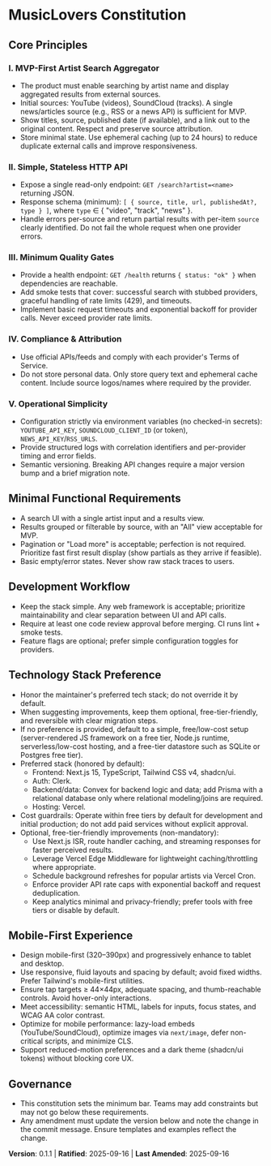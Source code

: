 # MusicLovers Constitution

## Core Principles

### I. MVP-First Artist Search Aggregator
- The product must enable searching by artist name and display aggregated results from external sources.
- Initial sources: YouTube (videos), SoundCloud (tracks). A single news/articles source (e.g., RSS or a news API) is sufficient for MVP.
- Show titles, source, published date (if available), and a link out to the original content. Respect and preserve source attribution.
- Store minimal state. Use ephemeral caching (up to 24 hours) to reduce duplicate external calls and improve responsiveness.

### II. Simple, Stateless HTTP API
- Expose a single read-only endpoint: `GET /search?artist=<name>` returning JSON.
- Response schema (minimum): `[ { source, title, url, publishedAt?, type } ]`, where `type` ∈ { "video", "track", "news" }.
- Handle errors per-source and return partial results with per-item `source` clearly identified. Do not fail the whole request when one provider errors.

### III. Minimum Quality Gates
- Provide a health endpoint: `GET /health` returns `{ status: "ok" }` when dependencies are reachable.
- Add smoke tests that cover: successful search with stubbed providers, graceful handling of rate limits (429), and timeouts.
- Implement basic request timeouts and exponential backoff for provider calls. Never exceed provider rate limits.

### IV. Compliance & Attribution
- Use official APIs/feeds and comply with each provider's Terms of Service.
- Do not store personal data. Only store query text and ephemeral cache content. Include source logos/names where required by the provider.

### V. Operational Simplicity
- Configuration strictly via environment variables (no checked-in secrets): `YOUTUBE_API_KEY`, `SOUNDCLOUD_CLIENT_ID` (or token), `NEWS_API_KEY`/`RSS_URLS`.
- Provide structured logs with correlation identifiers and per-provider timing and error fields.
- Semantic versioning. Breaking API changes require a major version bump and a brief migration note.

## Minimal Functional Requirements

- A search UI with a single artist input and a results view.
- Results grouped or filterable by source, with an "All" view acceptable for MVP.
- Pagination or "Load more" is acceptable; perfection is not required. Prioritize fast first result display (show partials as they arrive if feasible).
- Basic empty/error states. Never show raw stack traces to users.

## Development Workflow

- Keep the stack simple. Any web framework is acceptable; prioritize maintainability and clear separation between UI and API calls.
- Require at least one code review approval before merging. CI runs lint + smoke tests.
- Feature flags are optional; prefer simple configuration toggles for providers.

## Technology Stack Preference

- Honor the maintainer's preferred tech stack; do not override it by default.
- When suggesting improvements, keep them optional, free-tier-friendly, and reversible with clear migration steps.
- If no preference is provided, default to a simple, free/low-cost setup (server-rendered JS framework on a free tier, Node.js runtime, serverless/low-cost hosting, and a free-tier datastore such as SQLite or Postgres free tier).
- Preferred stack (honored by default):
  - Frontend: Next.js 15, TypeScript, Tailwind CSS v4, shadcn/ui.
  - Auth: Clerk.
  - Backend/data: Convex for backend logic and data; add Prisma with a relational database only where relational modeling/joins are required.
  - Hosting: Vercel.
- Cost guardrails: Operate within free tiers by default for development and initial production; do not add paid services without explicit approval.
- Optional, free-tier-friendly improvements (non-mandatory):
  - Use Next.js ISR, route handler caching, and streaming responses for faster perceived results.
  - Leverage Vercel Edge Middleware for lightweight caching/throttling where appropriate.
  - Schedule background refreshes for popular artists via Vercel Cron.
  - Enforce provider API rate caps with exponential backoff and request deduplication.
  - Keep analytics minimal and privacy-friendly; prefer tools with free tiers or disable by default.

## Mobile-First Experience

- Design mobile-first (320–390px) and progressively enhance to tablet and desktop.
- Use responsive, fluid layouts and spacing by default; avoid fixed widths. Prefer Tailwind's mobile-first utilities.
- Ensure tap targets ≥ 44×44px, adequate spacing, and thumb-reachable controls. Avoid hover-only interactions.
- Meet accessibility: semantic HTML, labels for inputs, focus states, and WCAG AA color contrast.
- Optimize for mobile performance: lazy-load embeds (YouTube/SoundCloud), optimize images via `next/image`, defer non-critical scripts, and minimize CLS.
- Support reduced-motion preferences and a dark theme (shadcn/ui tokens) without blocking core UX.

## Governance

- This constitution sets the minimum bar. Teams may add constraints but may not go below these requirements.
- Any amendment must update the version below and note the change in the commit message. Ensure templates and examples reflect the change.

**Version**: 0.1.1 | **Ratified**: 2025-09-16 | **Last Amended**: 2025-09-16